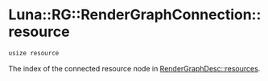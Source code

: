 # Luna::RG::RenderGraphConnection::resource

```c++
usize resource
```

The index of the connected resource node in [RenderGraphDesc::resources](struct_luna_1_1_r_g_1_1_render_graph_desc_1a0f01a4557f52bfb35df5037f9d73f2a0.md). 

